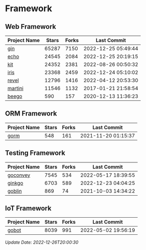 # Framework

## Web Framework
| Project Name | Stars | Forks | Last Commit |
| ------------ | ----- | ----- | ----------- |
| [gin](https://github.com/gin-gonic/gin) | 65287 | 7150 | 2022-12-25 05:49:44 |
| [echo](https://github.com/labstack/echo) | 24545 | 2084 | 2022-12-25 20:19:15 |
| [kit](https://github.com/go-kit/kit) | 24352 | 2381 | 2022-08-26 00:50:32 |
| [iris](https://github.com/kataras/iris) | 23368 | 2459 | 2022-12-24 05:10:02 |
| [revel](https://github.com/revel/revel) | 12796 | 1416 | 2022-04-12 20:53:30 |
| [martini](https://github.com/go-martini/martini) | 11546 | 1132 | 2017-01-21 21:58:54 |
| [beego](https://github.com/astaxie/beego) | 590 | 157 | 2020-12-13 11:36:23 |

## ORM Framework
| Project Name | Stars | Forks | Last Commit |
| ------------ | ----- | ----- | ----------- |
| [gorm](https://github.com/jinzhu/gorm) | 548 | 161 | 2021-11-20 01:15:37 |

## Testing Framework
| Project Name | Stars | Forks | Last Commit |
| ------------ | ----- | ----- | ----------- |
| [goconvey](https://github.com/smartystreets/goconvey) | 7545 | 534 | 2022-05-17 18:39:55 |
| [ginkgo](https://github.com/onsi/ginkgo) | 6703 | 589 | 2022-12-23 04:04:25 |
| [goblin](https://github.com/franela/goblin) | 869 | 74 | 2021-10-03 14:34:22 |

## IoT Framework
| Project Name | Stars | Forks | Last Commit |
| ------------ | ----- | ----- | ----------- |
| [gobot](https://github.com/hybridgroup/gobot) | 8039 | 991 | 2022-05-02 19:56:19 |

*Update Date: 2022-12-26T20:00:30*